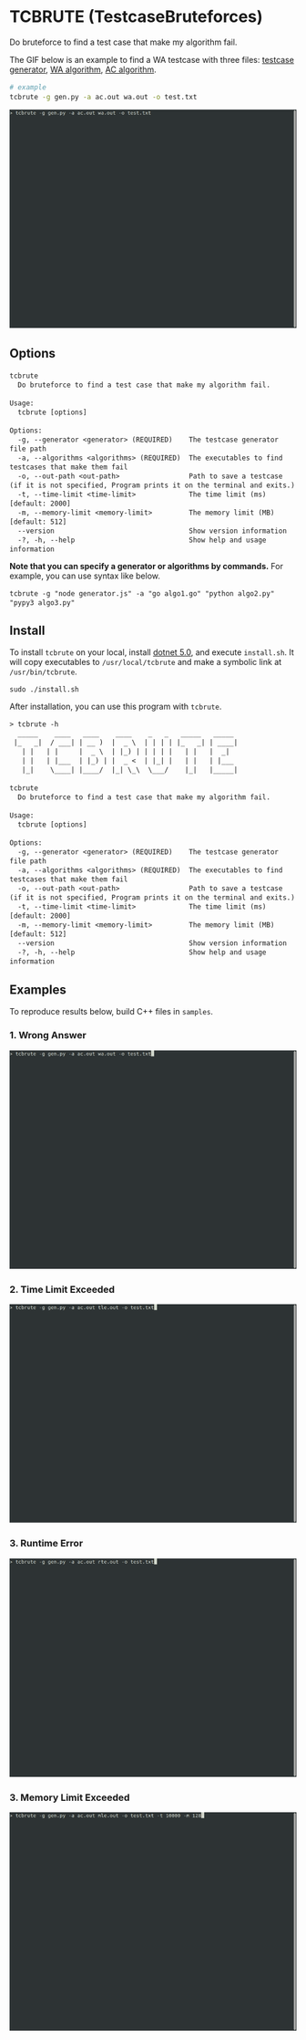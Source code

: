 # TCBRUTE (TestcaseBruteforces)
Do bruteforce to find a test case that make my algorithm fail.

The GIF below is an example to find a WA testcase with three files: [testcase generator](./samples/0.%20General/gen.py), [WA algorithm](./samples/0.%20General/wa.cpp), [AC algorithm](./samples/0.%20General/ac.cpp).

```sh
# example
tcbrute -g gen.py -a ac.out wa.out -o test.txt
```

![](./images/general.gif)

## Options

```
tcbrute
  Do bruteforce to find a test case that make my algorithm fail.

Usage:
  tcbrute [options]

Options:
  -g, --generator <generator> (REQUIRED)    The testcase generator file path
  -a, --algorithms <algorithms> (REQUIRED)  The executables to find testcases that make them fail
  -o, --out-path <out-path>                 Path to save a testcase (if it is not specified, Program prints it on the terminal and exits.)
  -t, --time-limit <time-limit>             The time limit (ms) [default: 2000]
  -m, --memory-limit <memory-limit>         The memory limit (MB) [default: 512]
  --version                                 Show version information
  -?, -h, --help                            Show help and usage information
```

**Note that you can specify a generator or algorithms by commands.** For example, you can use syntax like below.

```
tcbrute -g "node generator.js" -a "go algo1.go" "python algo2.py" "pypy3 algo3.py"
```

## Install

To install `tcbrute` on your local, install [dotnet 5.0](https://dotnet.microsoft.com/download/dotnet/5.0), and execute `install.sh`. It will copy executables to `/usr/local/tcbrute` and make a symbolic link at `/usr/bin/tcbrute`.

```
sudo ./install.sh
```

After installation, you can use this program with `tcbrute`.

```
> tcbrute -h
  _____    ____   ____    ____    _   _   _____   _____                                                                                                                                                                         
 |_   _|  / ___| | __ )  |  _ \  | | | | |_   _| | ____|                                                                                                                                                                        
   | |   | |     |  _ \  | |_) | | | | |   | |   |  _|                                                                                                                                                                          
   | |   | |___  | |_) | |  _ <  | |_| |   | |   | |___                                                                                                                                                                         
   |_|    \____| |____/  |_| \_\  \___/    |_|   |_____|                                                                                                                                                                        
                                                                                                                                                                                                                                
tcbrute
  Do bruteforce to find a test case that make my algorithm fail.

Usage:
  tcbrute [options]

Options:
  -g, --generator <generator> (REQUIRED)    The testcase generator file path
  -a, --algorithms <algorithms> (REQUIRED)  The executables to find testcases that make them fail
  -o, --out-path <out-path>                 Path to save a testcase (if it is not specified, Program prints it on the terminal and exits.)
  -t, --time-limit <time-limit>             The time limit (ms) [default: 2000]
  -m, --memory-limit <memory-limit>         The memory limit (MB) [default: 512]
  --version                                 Show version information
  -?, -h, --help                            Show help and usage information
```

## Examples

To reproduce results below, build C++ files in `samples`.

### 1. Wrong Answer

![](images/wa.gif)

### 2. Time Limit Exceeded

![](images/tle.gif)

### 3. Runtime Error

![](images/rte.gif)

### 3. Memory Limit Exceeded

![](images/mle.gif)